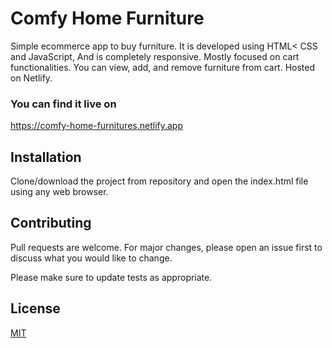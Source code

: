 # Comfy Home Furniture

Simple ecommerce app to buy furniture. It is developed using HTML< CSS and JavaScript, And is completely responsive. Mostly focused on cart functionalities. You can view, add, and remove furniture from cart. Hosted on Netlify.

### You can find it live on

https://comfy-home-furnitures.netlify.app

## Installation

Clone/download the project from repository and open the index.html file using any web browser.

## Contributing
Pull requests are welcome. For major changes, please open an issue first to discuss what you would like to change.

Please make sure to update tests as appropriate.

## License
[MIT](https://choosealicense.com/licenses/mit/)
